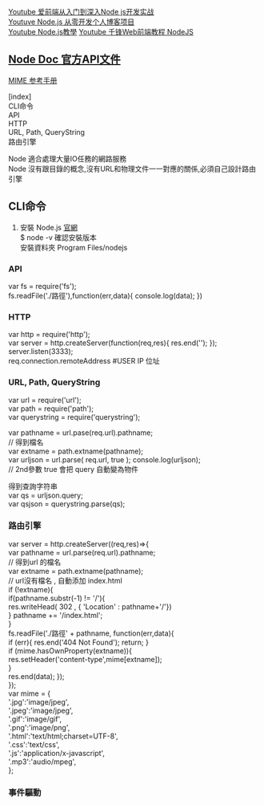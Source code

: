 [Youtube 爱前端从入门到深入Node js开发实战](https://www.youtube.com/watch?v=sq3FAlPQEyM&list=PLE4XbebCbtzFwGFTalZIRkRgGTXoKfW-1&ab_channel=Program)  
[Youtuve Node.js 从零开发个人博客项目](https://www.youtube.com/watch?v=ABz5f1aVeO4&list=PL9nxfq1tlKKlhV1UzUmElRkxmjkoO3mtH&ab_channel=JomyKing)  
[Youtube Node.js教學](https://www.youtube.com/watch?v=J9PfvdtkFLg&list=PLzKtnppOmiXCPlnd8dDmI8tVxjAUClcmV&ab_channel=AngusChang) 
[Youtube 千锋Web前端教程 NodeJS](https://www.youtube.com/watch?v=jxMvFxOqd24&list=PLwDQt7s1o9J6v1bYUF_mgOXd_C5saqh22&ab_channel=%E5%8D%83%E9%94%8B%E6%95%99%E8%82%B2)  

## [Node Doc 官方API文件](https://nodejs.org/api/)  
[MIME 参考手册](https://www.w3school.com.cn/media/media_mimeref.asp)  

[index]  
CLI命令  
API  
HTTP  
URL, Path, QueryString  
路由引擎  

Node 適合處理大量IO任務的網路服務  
Node 沒有跟目錄的概念,沒有URL和物理文件一一對應的關係,必須自己設計路由引擎    


## CLI命令      
1. 安裝 Node.js [官網](https://nodejs.org/en/download/)   
   $ node -v 確認安裝版本  
   安裝資料夾 Program Files/nodejs  

### API  
var fs = require('fs');  
fs.readFile('./路徑'),function(err,data){ console.log(data); })   

### HTTP  
var http = require('http');  
var server = http.createServer(function(req,res){ res.end(''); });  
server.listen(3333);  
req.connection.remoteAddress  #USER IP 位址  

### URL, Path, QueryString  
var url = require('url');  
var path = require('path');  
var querystring = require('querystring');  

var pathname = url.pase(req.url).pathname;  
// 得到檔名  
var extname = path.extname(pathname);  
var urljson = url.parse( req.url, true ); console.log(urljson);  
// 2nd參數 true 會把 query 自動變為物件  

得到查詢字符串  
var qs = urljson.query;  
var qsjson = querystring.parse(qs);  

### 路由引擎  
 var server = http.createServer((req,res)=>{  
    var pathname = url.parse(req.url).pathname;  
    // 得到url 的檔名  
    var extname = path.extname(pathname);  
    //  url沒有檔名 , 自動添加 index.html  
    if (!extname){  
        if(pathname.substr(-1) != '/'){  
            res.writeHead( 302 , { 'Location' : pathname+'/'})  
        }
         pathname += '/index.html';  
    }  
    fs.readFile('./路徑' + pathname, function(err,data){  
        if (err){ res.end('404 Not Found'); return; }  
        if (mime.hasOwnProperty(extname)){  
            res.setHeader('content-type',mime[extname]);  
        }  
        res.end(data);  });  
    });  
 var mime = {  
    '.jpg':'image/jpeg',  
    '.jpeg':'image/jpeg',  
    '.gif':'image/gif',  
    '.png':'image/png',  
    '.html':'text/html;charset=UTF-8',  
    '.css':'text/css',  
    '.js':'application/x-javascript',  
    '.mp3':'audio/mpeg',  
    };  


### 事件驅動  

